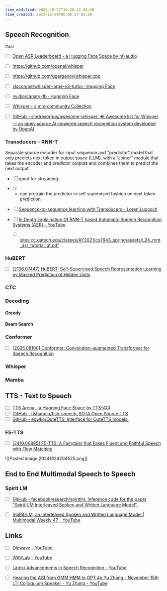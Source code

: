 ```yaml
---
time_modified: 2024-10-27T19:26:42-04:00
time_created: 2023-12-09T00:06:17-05:00
---
```

## Speech Recognition
#asr 

- [ ] [Open ASR Leaderboard - a Hugging Face Space by hf-audio](https://huggingface.co/spaces/hf-audio/open_asr_leaderboard)
- [ ] https://github.com/openai/whisper
- [ ] https://github.com/ggerganov/whisper.cpp
- [ ] [ylacombe/whisper-large-v3-turbo · Hugging Face](https://huggingface.co/ylacombe/whisper-large-v3-turbo)
- [ ] [nvidia/canary-1b · Hugging Face](https://huggingface.co/nvidia/canary-1b)
- [ ] [Whisper - a mlx-community Collection](https://huggingface.co/collections/mlx-community/whisper-663256f9964fbb1177db93dc)


- [ ] [GitHub - sindresorhus/awesome-whisper: 🔊 Awesome list for Whisper — an open-source AI-powered speech recognition system developed by OpenAI](https://github.com/sindresorhus/awesome-whisper)


### Transducers - RNN-T

Separate source encoder for input sequence and "predictor" model that only predicts next token in output space (LLM), with a "Joiner" module that takes the encoder and predictor outputs and combines them to predict the next output.

- [ ] good for streaming
- [ ] + can pretrain the predictor in self supervised fashion on next token prediction

- [ ] [Sequence-to-sequence learning with Transducers - Loren Lugosch](https://lorenlugosch.github.io/posts/2020/11/transducer/)
- [ ] [In Depth Explaination Of RNN-T based Automatic Speech Recognition Systems (ASR) - YouTube](https://www.youtube.com/playlist?list=PLapTxW9vHtzqMo6gS5zyn5YCNrz2xAm9W)
	- [ ] [sites.cc.gatech.edu/classes/AY2021/cs7643\_spring/assets/L24\_rnnt\_asr\_tutorial\_gt.pdf](https://sites.cc.gatech.edu/classes/AY2021/cs7643_spring/assets/L24_rnnt_asr_tutorial_gt.pdf)

### HuBERT
- [ ] [\[2106.07447\] HuBERT: Self-Supervised Speech Representation Learning by Masked Prediction of Hidden Units](https://arxiv.org/abs/2106.07447)

### CTC


### Decoding

#### Greedy

#### Beam Search

### Conformer

- [ ] [\[2005.08100\] Conformer: Convolution-augmented Transformer for Speech Recognition](https://arxiv.org/abs/2005.08100)




### Whisper


### Mamba 

## TTS - Text to Speech
- [ ] [TTS Arena - a Hugging Face Space by TTS-AGI](https://huggingface.co/spaces/TTS-AGI/TTS-Arena)
- [ ] [GitHub - fishaudio/fish-speech: SOTA Open Source TTS](https://github.com/fishaudio/fish-speech)
- [ ] [GitHub - edwko/OuteTTS: Interface for OuteTTS models.](https://github.com/edwko/OuteTTS/tree/main)
### F5-TTS

- [ ] [\[2410.06885\] F5-TTS: A Fairytaler that Fakes Fluent and Faithful Speech with Flow Matching](https://arxiv.org/abs/2410.06885)

![[Pasted image 20241024204525.png]]
## End to End Multimodal Speech to Speech

### Spirit LM

- [ ] [GitHub - facebookresearch/spiritlm: Inference code for the paper "Spirit-LM Interleaved Spoken and Written Language Model".](https://github.com/facebookresearch/spiritlm)
- [ ] [SpiRit-LM, an Interleaved Spoken and Written Language Model | Multimodal Weekly 47 - YouTube](https://youtu.be/oL5YoLNfdJM?si=A-eti-CncqxfXGfC)




## Links

- [ ] [Olewave - YouTube](https://www.youtube.com/@olewave/videos)
- [ ] [WAVLab - YouTube](https://www.youtube.com/@wavlab3016/videos)


- [ ] [Latest Advancements in Speech Recognition - YouTube](https://youtu.be/X50Ca2aGQvM?si=jRHdstKQ1zdHebB1)
- [ ] [Hearing the AGI from GMM HMM to GPT 4o Yu Zhang - November 15th LTI Colloquium Speaker - Yu Zhang - YouTube](https://youtu.be/pRUrO0x637A?si=ybJ-fo_zXYxlCPPU)